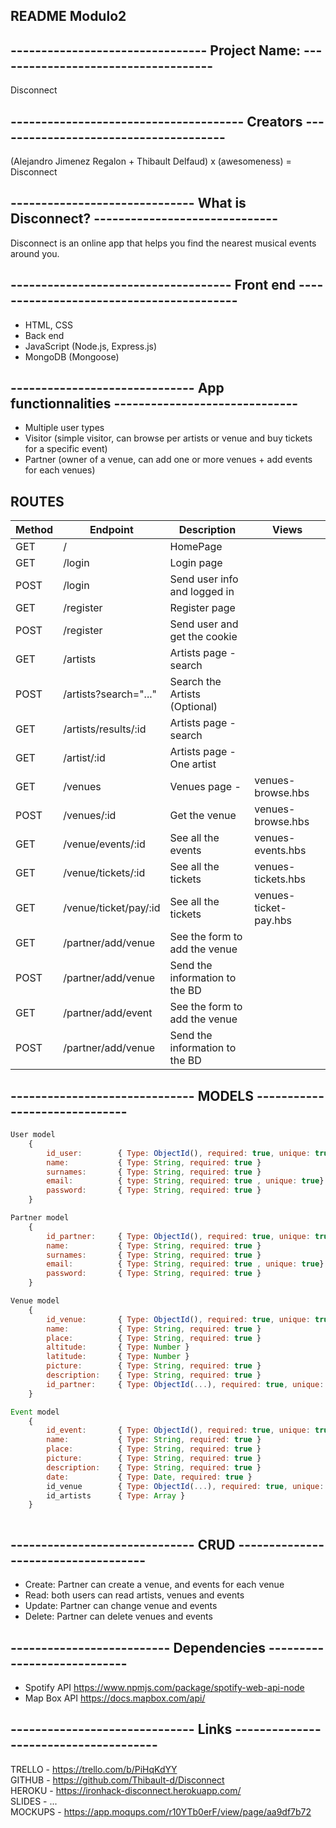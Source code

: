 ## README Modulo2

##  -------------------------------- Project Name: ------------------------------------
Disconnect

## -------------------------------------- Creators --------------------------------------
(Alejandro Jimenez Regalon + Thibault Delfaud) x (awesomeness) = Disconnect

## ------------------------------ What is Disconnect? ------------------------------
Disconnect is an online app that helps you find the nearest musical events around you.

## ------------------------------------ Front end -----------------------------------------
- HTML, CSS
- Back end
- JavaScript (Node.js, Express.js)
- MongoDB (Mongoose)

## ------------------------------ App functionnalities ------------------------------
- Multiple user types
- Visitor (simple visitor, can browse per artists or venue and buy tickets for a specific event)
- Partner (owner of a venue, can add one or more venues + add events for each venues)

## ROUTES
|   Method   |  Endpoint    |     Description  | Views
|------------|--------------|------------------|------------------
|    GET     |    /         |               HomePage                        |       
|    GET     |    /login    |               Login page                      |
|    POST    |    /login    |               Send user info and logged in    |   
|    GET     |    /register |               Register page                   |
|    POST    |    /register |               Send user and get the cookie    |
|    GET     |    /artists  |               Artists page - search           |
|    POST    |    /artists?search="..."  |  Search the Artists (Optional)   |
|    GET     |    /artists/results/:id  |   Artists page - search           |
|    GET     |    /artist/:id |             Artists page - One artist       |
|    GET     |    /venues |                 Venues page -                   | venues-browse.hbs
|    POST    |    /venues/:id |             Get the venue                   | venues-browse.hbs
|    GET    |    /venue/events/:id |        See all the events              | venues-events.hbs
|    GET    |    /venue/tickets/:id |       See all the tickets             | venues-tickets.hbs
|    GET    |    /venue/ticket/pay/:id |    See all the tickets             | venues-ticket-pay.hbs
|    GET     |    /partner/add/venue    |   See the form to add the venue   | 
|    POST    |    /partner/add/venue    |   Send the information to the BD  |   
|    GET     |    /partner/add/event    |   See the form to add the venue   |
|    POST    |    /partner/add/venue    |   Send the information to the BD  |

## ------------------------------ MODELS ------------------------------

```javascript
User model
    {
        id_user:        { Type: ObjectId(), required: true, unique: true}
        name:           { Type: String, required: true }
        surnames:       { Type: String, required: true }
        email:          { type: String, required: true , unique: true}
        password:       { Type: String, required: true }
    }

Partner model
    {
        id_partner:     { Type: ObjectId(), required: true, unique: true}
        name:           { Type: String, required: true }
        surnames:       { Type: String, required: true }
        email:          { Type: String, required: true , unique: true}
        password:       { Type: String, required: true }
    }

Venue model
    {
        id_venue:       { Type: ObjectId(), required: true, unique: true}
        name:           { Type: String, required: true }
        place:          { Type: String, required: true }
        altitude:       { Type: Number }
        latitude:       { Type: Number }
        picture:        { Type: String, required: true }
        description:    { Type: String, required: true }
        id_partner:     { Type: ObjectId(...), required: true, unique: true}
    }

Event model
    {
        id_event:       { Type: ObjectId(), required: true, unique: true}
        name:           { Type: String, required: true }
        place:          { Type: String, required: true }
        picture:        { Type: String, required: true }
        description:    { Type: String, required: true }
        date:           { Type: Date, required: true }
        id_venue        { Type: ObjectId(...), required: true, unique: true}
        id_artists      { Type: Array }
    }



```

##  ------------------------------ CRUD ------------------------------------
- Create: Partner can create a venue, and events for each venue
- Read: both users can read artists, venues and events
- Update: Partner can change venue and events
- Delete: Partner can delete venues and events

## -------------------------- Dependencies ----------------------------
- Spotify API https://www.npmjs.com/package/spotify-web-api-node
- Map Box API https://docs.mapbox.com/api/

## ------------------------------ Links --------------------------------------
TRELLO  -  https://trello.com/b/PiHqKdYY <BR>
GITHUB  -  https://github.com/Thibault-d/Disconnect <br>
HEROKU  -  https://ironhack-disconnect.herokuapp.com/<br>
SLIDES  -   ... <br>
MOCKUPS - https://app.moqups.com/r10YTb0erF/view/page/aa9df7b72 <BR>